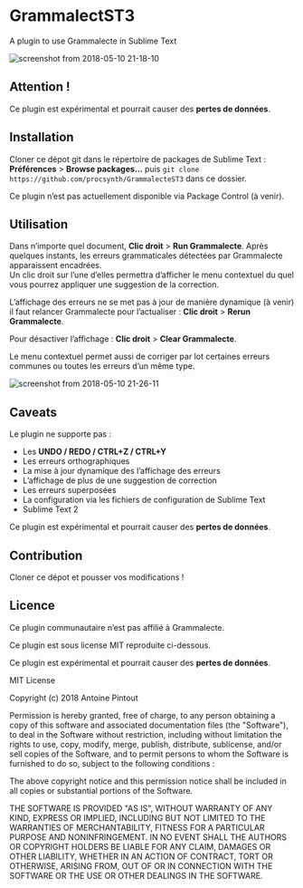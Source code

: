 # GrammalectST3
A plugin to use Grammalecte in Sublime Text

![screenshot from 2018-05-10 21-18-10](https://user-images.githubusercontent.com/22014799/39889307-d02186c0-5497-11e8-9168-0bdbe175ee04.png)

## Attention !

Ce plugin est expérimental et pourrait causer des __pertes de données__.

## Installation 

Cloner ce dépot git dans le répertoire de packages de Sublime Text : __Préférences__ > __Browse packages…__ puis `git clone https://github.com/procsynth/GrammalecteST3` dans ce dossier.

Ce plugin n’est pas actuellement disponible via Package Control (à venir).

## Utilisation

Dans n’importe quel document, __Clic droit__ > __Run Grammalecte__. Après quelques instants, les erreurs grammaticales détectées par Grammalecte apparaissent encadrées.  
Un clic droit sur l’une d’elles permettra d’afficher le menu contextuel du quel vous pourrez appliquer une suggestion de la correction.

L’affichage des erreurs ne se met pas à jour de manière dynamique (à venir) il faut relancer Grammalecte pour l’actualiser : __Clic droit__ > __Rerun Grammalecte__.

Pour désactiver l’affichage : __Clic droit__ > __Clear Grammalecte__.

Le menu contextuel permet aussi de corriger par lot certaines erreurs communes ou toutes les erreurs d’un même type.

![screenshot from 2018-05-10 21-26-11](https://user-images.githubusercontent.com/22014799/39889677-d163fc74-5498-11e8-9505-8ea5adc88021.png)


## Caveats

Le plugin ne supporte pas :
- Les __UNDO / REDO / CTRL+Z / CTRL+Y__
- Les erreurs orthographiques
- La mise à jour dynamique des l’affichage des erreurs
- L’affichage de plus de une suggestion de correction
- Les erreurs superposées
- La configuration via les fichiers de configuration de Sublime Text
- Sublime Text 2

Ce plugin est expérimental et pourrait causer des __pertes de données__.

## Contribution

Cloner ce dépot et pousser vos modifications !

## Licence

Ce plugin communautaire n’est pas affilié à Grammalecte.

Ce plugin est sous license MIT reproduite ci-dessous.

Ce plugin est expérimental et pourrait causer des __pertes de données__.

MIT License

Copyright (c) 2018 Antoine Pintout

Permission is hereby granted, free of charge, to any person obtaining a copy
of this software and associated documentation files (the "Software"), to deal
in the Software without restriction, including without limitation the rights
to use, copy, modify, merge, publish, distribute, sublicense, and/or sell
copies of the Software, and to permit persons to whom the Software is
furnished to do so, subject to the following conditions :

The above copyright notice and this permission notice shall be included in all
copies or substantial portions of the Software.

THE SOFTWARE IS PROVIDED "AS IS", WITHOUT WARRANTY OF ANY KIND, EXPRESS OR
IMPLIED, INCLUDING BUT NOT LIMITED TO THE WARRANTIES OF MERCHANTABILITY,
FITNESS FOR A PARTICULAR PURPOSE AND NONINFRINGEMENT. IN NO EVENT SHALL THE
AUTHORS OR COPYRIGHT HOLDERS BE LIABLE FOR ANY CLAIM, DAMAGES OR OTHER
LIABILITY, WHETHER IN AN ACTION OF CONTRACT, TORT OR OTHERWISE, ARISING FROM,
OUT OF OR IN CONNECTION WITH THE SOFTWARE OR THE USE OR OTHER DEALINGS IN THE
SOFTWARE.
